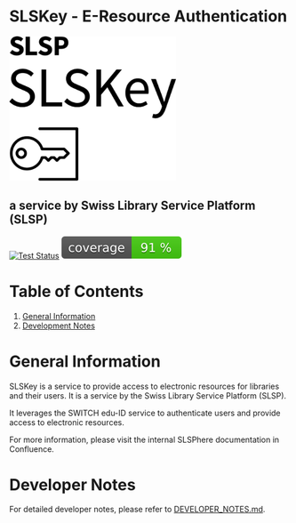 
# SLSKey - E-Resource Authentication

<!-- Logo -->
<p align="left" >
  <picture>
    <source width="300" media="(prefers-color-scheme: dark)" srcset="./public/images/slskey_logo_full_white.png">
    <img width="300" alt="Shows black logo on white mode." src="/public/images/slskey_logo_full_black.png">
  </picture>
</p>

## a service by Swiss Library Service Platform (SLSP)

<!-- Badges -->
<p align="left">
  <a href="https://github.com/Swiss-Library-Service-Platform/slskey-backend/actions/workflows/pest_tests.yml"><img src="https://github.com/Swiss-Library-Service-Platform/slskey-backend/actions/workflows/pest_tests.yml/badge.svg" alt="Test Status"></a>
  <a href="https://github.com/Swiss-Library-Service-Platform/slskey-backend/actions/workflows/pest_tests.yml"><img src="https://raw.githubusercontent.com/Swiss-Library-Service-Platform/slskey-backend/coverage-badge/coverage.svg" alt="Coverage"></a>
</p>


# Table of Contents

1. [General Information](#general-information)
1. [Development Notes](#development-notes)

# General Information

SLSKey is a service to provide access to electronic resources for libraries and their users. It is a service by the Swiss Library Service Platform (SLSP).

It leverages the SWITCH edu-ID service to authenticate users and provide access to electronic resources.

For more information, please visit the internal SLSPhere documentation in Confluence.

# Developer Notes

For detailed developer notes, please refer to [DEVELOPER_NOTES.md](DEVELOPER_NOTES.md).
